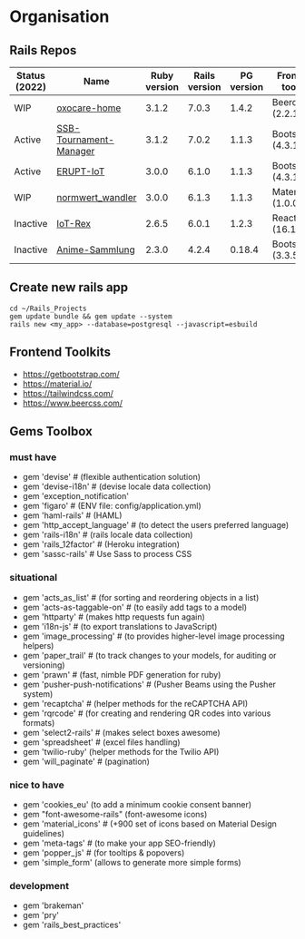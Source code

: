 # Organisation

## Rails Repos

| Status (2022) | Name | Ruby version | Rails version | PG version | Frontend toolkit | javascript |
| ------------- | ---- | ------------ | ------------- | ---------- | ---------------- | ---------- |
| WIP | [oxocare-home](https://github.com/Embedded-Science/oxocare-home) | 3.1.2 | 7.0.3 | 1.4.2 | Beercss (2.2.1) | esbuild |
| Active | [SSB-Tournament-Manager](https://github.com/Yoshi20/SSB-Tournament-Manager) | 3.1.2 | 7.0.2 | 1.1.3 | Bootstrap (4.3.1) | asset pipeline |
| Active | [ERUPT-IoT](https://github.com/Yoshi20/ERUPT-IoT) | 3.0.0 | 6.1.0 | 1.1.3 | Bootstrap (4.3.1) | asset pipeline |
| WIP | [normwert_wandler](https://github.com/Embedded-Science/normwert_wandler) | 3.0.0 | 6.1.3 | 1.1.3 | Materialize (1.0.0) | asset pipeline |
| Inactive | [IoT-Rex](https://github.com/Yoshi20/IoT-Rex) | 2.6.5 | 6.0.1 | 1.2.3 | React (16.11.0) | asset pipeline |
| Inactive | [Anime-Sammlung](https://github.com/Yoshi20/Anime-Sammlung) | 2.3.0 | 4.2.4 | 0.18.4 | Bootstrap (3.3.5) | asset pipeline |

## Create new rails app

```
cd ~/Rails_Projects
gem update bundle && gem update --system
rails new <my_app> --database=postgresql --javascript=esbuild
```

## Frontend Toolkits

- https://getbootstrap.com/
- https://material.io/
- https://tailwindcss.com/
- https://www.beercss.com/

## Gems Toolbox

### must have

- gem 'devise' # (flexible authentication solution)
- gem 'devise-i18n' # (devise locale data collection)
- gem 'exception_notification'
- gem 'figaro' # (ENV file: config/application.yml)
- gem 'haml-rails' # (HAML)
- gem 'http_accept_language' # (to detect the users preferred language)
- gem 'rails-i18n' # (rails locale data collection)
- gem 'rails_12factor' # (Heroku integration)
- gem 'sassc-rails' # Use Sass to process CSS

### situational

- gem 'acts_as_list' # (for sorting and reordering objects in a list)
- gem 'acts-as-taggable-on' # (to easily add tags to a model)
- gem 'httparty' # (makes http requests fun again)
- gem 'i18n-js' # (to export translations to JavaScript)
- gem 'image_processing' # (to provides higher-level image processing helpers)
- gem 'paper_trail' # (to track changes to your models, for auditing or versioning)
- gem 'prawn' # (fast, nimble PDF generation for ruby)
- gem 'pusher-push-notifications' # (Pusher Beams using the Pusher system)
- gem 'recaptcha' # (helper methods for the reCAPTCHA API)
- gem 'rqrcode' # (for creating and rendering QR codes into various formats)
- gem 'select2-rails' # (makes select boxes awesome)
- gem 'spreadsheet' # (excel files handling)
- gem 'twilio-ruby' (helper methods for the Twilio API)
- gem 'will_paginate' # (pagination)

### nice to have

- gem 'cookies_eu' (to add a minimum cookie consent banner)
- gem "font-awesome-rails" (font-awesome icons)
- gem 'material_icons' # (+900 set of icons based on Material Design guidelines)
- gem 'meta-tags' # (to make your app SEO-friendly)
- gem 'popper_js' # (for tooltips & popovers)
- gem 'simple_form' (allows to generate more simple forms)

### development

- gem 'brakeman'
- gem 'pry'
- gem 'rails_best_practices'
